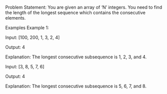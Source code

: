 Problem Statement: You are given an array of ‘N’ integers. You need to find the length of the longest sequence which contains the consecutive elements.

Examples
Example 1:

Input: [100, 200, 1, 3, 2, 4]

Output: 4

Explanation: The longest consecutive subsequence is 1, 2, 3, and 4.

Input: [3, 8, 5, 7, 6]

Output: 4

Explanation: The longest consecutive subsequence is 5, 6, 7, and 8.